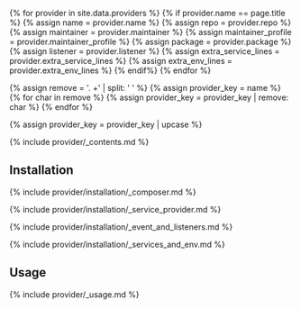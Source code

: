 {% for provider in site.data.providers %}
    {% if provider.name == page.title %}
        {% assign name = provider.name %}
        {% assign repo = provider.repo %}
        {% assign maintainer = provider.maintainer %}
        {% assign maintainer_profile = provider.maintainer_profile %}
        {% assign package = provider.package %}
        {% assign listener = provider.listener %}
        {% assign extra_service_lines = provider.extra_service_lines %}
        {% assign extra_env_lines = provider.extra_env_lines %}
    {% endif%}
{% endfor %}

{% assign remove = '. +' | split: ' ' %}
{% assign provider_key = name %}
{% for char in remove %}
   {% assign provider_key = provider_key | remove: char %}
{% endfor %}

{% assign provider_key = provider_key | upcase %}

{% include provider/_contents.md %}

## Installation

{% include provider/installation/_composer.md %}

{% include provider/installation/_service_provider.md %}

{% include provider/installation/_event_and_listeners.md %}

{% include provider/installation/_services_and_env.md %}


## Usage

{% include provider/_usage.md %}
